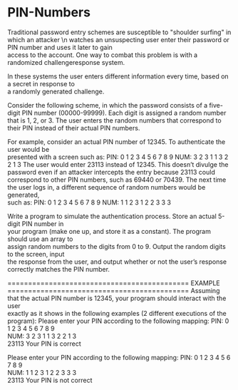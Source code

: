 # PIN-Numbers

Traditional	password	entry	schemes	are	susceptible	to	"shoulder	surfing"	in	which	an	attacker	\n
watches	an	unsuspecting	user	enter	their	password	or	PIN	number	and	uses	it	later	to	gain	
access	to	the	account.	One	way	to	combat	this	problem	is	with	a	randomized	challengeresponse	system.	

In	these	systems	the	user	enters	different	information	every	time,	based	on	a	secret	in	response	to	
a	randomly	generated	challenge.	

Consider	the	following	scheme,	in	which	the	password	consists	of	a	five-digit	PIN	number (00000-99999).
Each	digit	is	assigned	a	random	number	that	is	1,	2,	or	3.	The	user	enters	the	random	numbers
that	correspond	to	their	PIN	instead	of	their	actual	PIN	numbers.	

For	example,	consider	an	actual	PIN	number	of	12345.	To	authenticate	the	user	would	be	
presented	with	a	screen	such	as:	
PIN: 0 1 2 3 4 5 6 7 8 9
NUM: 3 2 3 1 1 3 2 2 1 3
The	user	would	enter	23113	instead	of	12345.	This	doesn’t	divulge	the	password	even	if	an	attacker
intercepts	the	entry	because	23113	could	correspond	to	other	PIN	numbers,	such	as	69440 or 70439.
The	next	time	the	user	logs	in,	a	different	sequence	of	random	numbers	would	be	generated,	
such	as:	
PIN: 0 1 2 3 4 5 6 7 8 9
NUM: 1 1 2 3 1 2 2 3 3 3

Write	a	program	to	simulate	the	authentication	process. Store	an	actual	5-digit	PIN	number	in	
your	program (make	one	up,	and	store	it	as	a	constant).	The	program	should	use	an	array	to	
assign	random	numbers	to	the digits	from	0	to	9.	Output	the	random	digits	to	the	screen, input	
the	response	from	the	user,	and output	whether	or	not	the	user’s	response	correctly	matches	
the	PIN	number.


============================================ EXAMPLE ============================================
Assuming	that	the	actual	PIN	number	is	12345,	your	program	should	interact	with	the	user	
exactly as	it	shows	in	the	following	examples	(2	different	executions of	the	program):
Please	enter	your	PIN	according	to	the	following	mapping:
PIN:	 0	1	2	3	4	5	6	7	8	9	
NUM:	 3	2	3	1	1	3	2	2	1	3	
23113
Your	PIN is	correct

Please	enter	your	PIN	according	to	the	following	mapping:
PIN:	 0	1	2	3	4	5	6	7	8	9	
NUM:	 1	1	2	3	1	2	2	3	3	3	
23113
Your	PIN	is	not	correct
